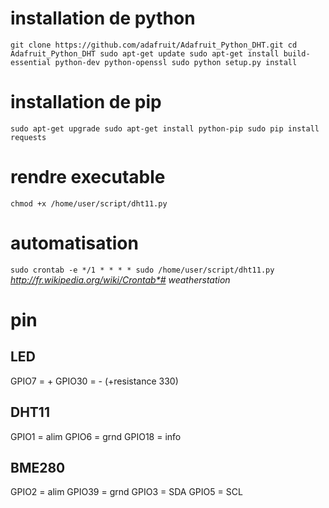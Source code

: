 
# installation de python
`
git clone https://github.com/adafruit/Adafruit_Python_DHT.git
cd Adafruit_Python_DHT
sudo apt-get update
sudo apt-get install build-essential python-dev python-openssl
sudo python setup.py install
`


# installation de pip
`
sudo apt-get upgrade
sudo apt-get install python-pip
sudo pip install requests
`


# rendre executable
`chmod +x /home/user/script/dht11.py`


# automatisation 
`
sudo crontab -e
*/1 * * * * sudo /home/user/script/dht11.py
`
*http://fr.wikipedia.org/wiki/Crontab*# weatherstation*

# pin

## LED
GPIO7   =  +
GPIO30  =  - (+resistance 330)

## DHT11
GPIO1   =  alim
GPIO6 	=  grnd
GPIO18 	=  info

## BME280
GPIO2 	= alim
GPIO39  = grnd
GPIO3 	= SDA
GPIO5	= SCL




